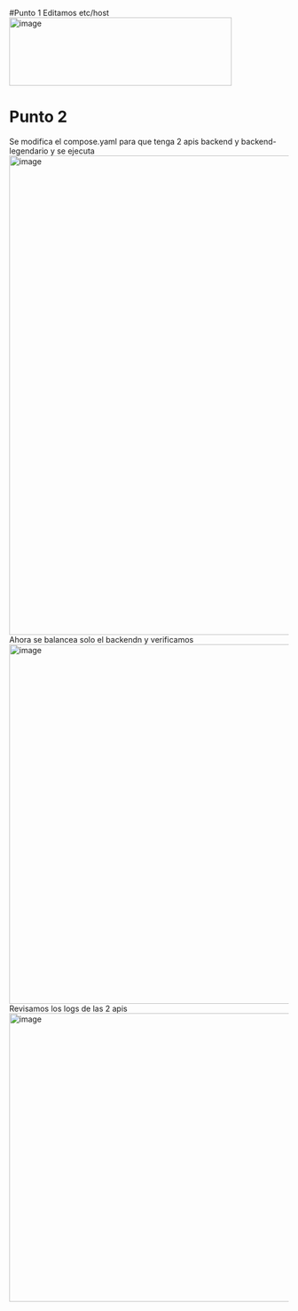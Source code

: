 #Punto 1
Editamos etc/host
<img width="401" height="123" alt="image" src="https://github.com/user-attachments/assets/a63bebfd-49e7-46e2-ae8d-330e99512942" />



# Punto 2
Se modifica el compose.yaml para que tenga 2 apis backend y backend-legendario
y se ejecuta
<img width="1777" height="864" alt="image" src="https://github.com/user-attachments/assets/68519afd-4368-44cc-bbde-8b4ac41586e6" />
Ahora se balancea solo el backendn y verificamos
<img width="1777" height="648" alt="image" src="https://github.com/user-attachments/assets/0a1774ef-535e-4e43-95a0-fce0bd74a8f5" />
Revisamos los logs de las 2 apis
<img width="1777" height="520" alt="image" src="https://github.com/user-attachments/assets/c48daa57-fab8-4225-9e47-fb8888dadf76" />

